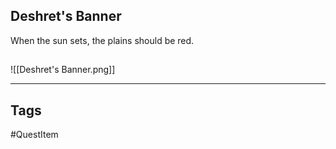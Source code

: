 ## Deshret's Banner
When the sun sets, the plains should be red.
## 
![[Deshret's Banner.png]]

---
## Tags
#QuestItem